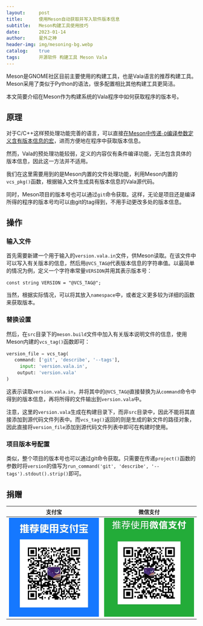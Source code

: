 ```yaml
---
layout:     post
title:      使用Meson自动获取并写入软件版本信息
subtitle:   Meson构建工具使用技巧
date:       2023-01-14
author:     星外之神
header-img: img/mesoning-bg.webp
catalog:    true
tags:       开源软件 构建工具 Meson Vala
---
```


Meson是GNOME社区目前主要使用的构建工具，也是Vala语言的推荐构建工具。Meson采用了类似于Python的语法，很多配置相比其他构建工具更简洁。

本文简要介绍在Meson作为构建系统的Vala程序中如何获取程序的版本号。

## 原理

对于C/C++这样预处理功能完善的语言，可以直接[在Meson中传递`-D`编译参数定义含有版本信息的宏](https://github.com/mesonbuild/meson/issues/4144)，进而方便地在程序中获取版本信息。

然而，Vala的预处理功能较弱，定义的内容仅有条件编译功能，无法包含具体的版本信息，因此这一方法并不适用。

我们在这里需要用到的是Meson内置的文件处理功能，利用Meson内置的`vcs_pkg()`函数，根据输入文件生成具有版本信息的Vala源代码。

同时，Meson项目的版本号也可以通过`git`命令获取。这样，无论是项目还是编译所得的程序的版本号均可以由git的tag得到，不用手动更改多处的版本信息。

## 操作

### 输入文件

首先需要新建一个用于输入的`version.vala.in`文件，供Meson读取。在该文件中可以写入有关版本的信息，然后用`@VCS_TAG@`代表版本信息的字符串值。以最简单的情况为例，定义一个字符串常量`VERSION`并用其表示版本号：
```vala
const string VERSION = "@VCS_TAG@";
```

当然，根据实际情况，可以将其放入`namespace`中，或者定义更多较为详细的函数来获取版本。

### 替换设置

然后，在`src`目录下的`meson.build`文件中加入有关版本说明文件的信息，使用Meson内建的`vcs_tag()`函数即可：
```py
version_file = vcs_tag(
   command: ['git', 'describe', '--tags'],
     input: 'version.vala.in',
    output: 'version.vala'
)
```

这表示读取`version.vala.in`，并将其中的`@VCS_TAG@`直接替换为从`command`命令中得到的版本信息，再将所得的文件输出到`version.vala`中。

注意，这里的`version.vala`生成在构建目录下，而非`src`目录中，因此不能将其直接添加到源代码文件列表中。而`vcs_tag()`返回的则是生成的新文件的路径对象，因此直接将`version_file`添加到源代码文件列表中即可在构建时使用。

### 项目版本号配置

类似，整个项目的版本号也可以通过git命令获取。只需要在传递`project()`函数的参数时将`version`的值写为`run_command('git', 'describe', '--tags').stdout().strip()`即可。

## 捐赠

|  **支付宝**  |  **微信支付**  |
|  :----:  |  :----:  |
|  [![](/img/donate-alipay.webp)](/img/donate-alipay.webp)  |  [![](/img/donate-wechatpay.webp)](/img/donate-wechatpay.webp)  |

